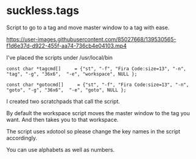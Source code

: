 # suckless.tags
Script to go to a tag and move master window to a tag with ease.

https://user-images.githubusercontent.com/85027668/139530565-f1d6e37d-d922-455f-aa74-736cb4e04103.mp4

I've placed the scripts under /usr/local/bin

```
const char *tagcmd[]     = {"st", "-f", "Fira Code:size=13", "-n", "tag", "-g", "36x6",  "-e", "workspace", NULL };
```
```
const char *gotocmd[]     = {"st", "-f", "Fira Code:size=13", "-n", "goto", "-g", "36x6",  "-e", "goto", NULL };
```

I created two scratchpads that call the script.

By default the workspace script moves the master window to the tag you want. And then takes you to that workspace.

The script uses xdotool so please change the key names in the script accordingly.

You can use alphabets as well as numbers.

